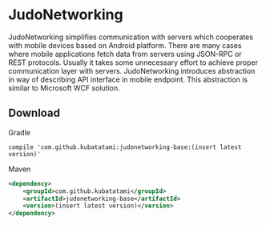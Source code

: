 JudoNetworking
=============
JudoNetworking simplifies communication with servers which cooperates with mobile devices based on Android platform.
There are many cases where mobile applications fetch data from servers using JSON-RPC or REST protocols.
Usually it takes some unnecessary effort to achieve proper communication layer with servers.
JudoNetworking introduces abstraction in way of describing API interface in mobile endpoint.
This abstraction is similar to Microsoft WCF solution.

Download
--------------
Gradle
```
compile 'com.github.kubatatami:judonetworking-base:(insert latest version)'
```

Maven
```xml
<dependency>
    <groupId>com.github.kubatatami</groupId>
    <artifactId>judonetworking-base</artifactId>
    <version>(insert latest version)</version>
</dependency>
```